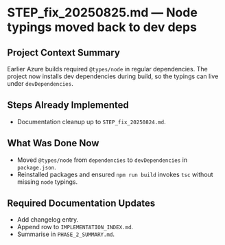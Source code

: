 # STEP_fix_20250825.md — Node typings moved back to dev deps

## Project Context Summary
Earlier Azure builds required `@types/node` in regular dependencies. The project now installs dev dependencies during build, so the typings can live under `devDependencies`.

## Steps Already Implemented
- Documentation cleanup up to `STEP_fix_20250824.md`.

## What Was Done Now
- Moved `@types/node` from `dependencies` to `devDependencies` in `package.json`.
- Reinstalled packages and ensured `npm run build` invokes `tsc` without missing `node` typings.

## Required Documentation Updates
- Add changelog entry.
- Append row to `IMPLEMENTATION_INDEX.md`.
- Summarise in `PHASE_2_SUMMARY.md`.
